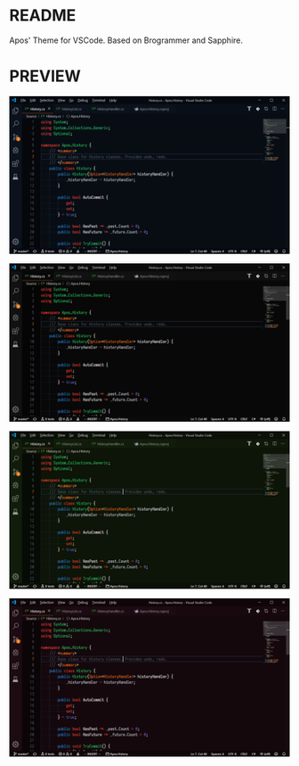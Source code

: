 # README
Apos' Theme for VSCode. Based on Brogrammer and Sapphire.

# PREVIEW
<a href="https://raw.githubusercontent.com/apostolique/apostheme/master/docs/Preview.png?1" target="_blank"><img src="https://raw.githubusercontent.com/apostolique/apostheme/master/docs/Preview.png?1" alt="Preview"></a>

<a href="https://raw.githubusercontent.com/apostolique/apostheme/master/docs/Preview-gray.png?1" target="_blank"><img src="https://raw.githubusercontent.com/apostolique/apostheme/master/docs/Preview-gray.png?1" alt="Preview-gray"></a>

<a href="https://raw.githubusercontent.com/apostolique/apostheme/master/docs/Preview-green.png?1" target="_blank"><img src="https://raw.githubusercontent.com/apostolique/apostheme/master/docs/Preview-green.png?1" alt="Preview-green"></a>

<a href="https://raw.githubusercontent.com/apostolique/apostheme/master/docs/Preview-red.png?1" target="_blank"><img src="https://raw.githubusercontent.com/apostolique/apostheme/master/docs/Preview-red.png?1" alt="Preview-red"></a>
